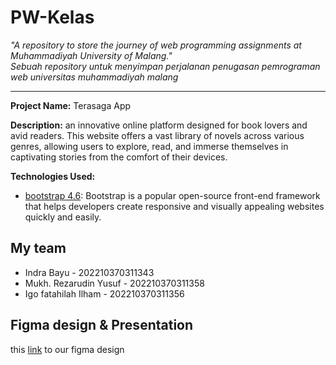 # PW-Kelas

_"A repository to store the journey of web programming assignments at Muhammadiyah University of Malang."_<br>
_Sebuah repository untuk menyimpan perjalanan penugasan pemrograman web universitas muhammadiyah malang_


---

**Project Name:** Terasaga App

**Description:**
an innovative online platform designed for book lovers and avid readers. This website offers a vast library of novels across various genres, allowing users to explore, read, and immerse themselves in captivating stories from the comfort of their devices.

**Technologies Used:**
- [bootstrap 4.6](https://getbootstrap.com/docs/4.6/getting-started/introdu): Bootstrap is a popular open-source front-end framework that helps developers create responsive and visually appealing websites quickly and easily.


## My team
<ul>
  <li>Indra Bayu - 202210370311343</li>
  <li>Mukh. Rezarudin Yusuf - 202210370311358</li>
  <li>Igo fatahilah Ilham - 202210370311356</li>
</ul>

## Figma design & Presentation
this [link]([https://www.figma.com/design/473YRqyfAx34hf6vxfOeA8/project?node-id=326-95&node-type=canvas&t=nnKAZrlIfRnINApG-0](https://www.figma.com/design/pE3XaG8j2PzwBBTluuBdoD/project?node-id=0-1&node-type=canvas&t=2l8XZP1KNp4HGgth-0)) to our figma design 


